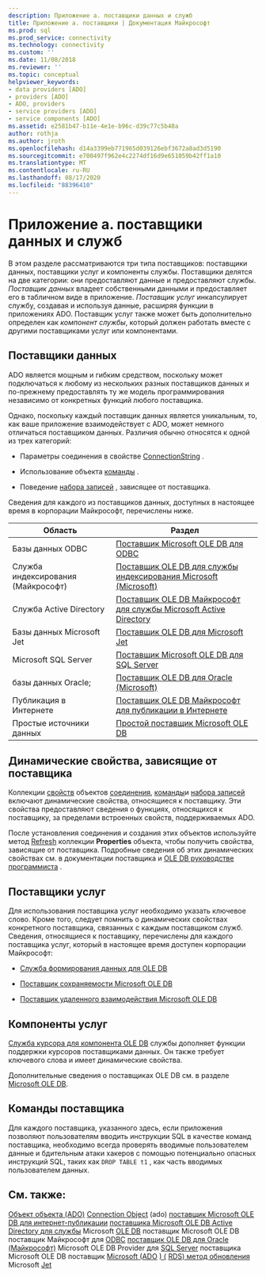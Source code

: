 ```yaml
---
description: Приложение а. поставщики данных и служб
title: Приложение а. поставщики | Документация Майкрософт
ms.prod: sql
ms.prod_service: connectivity
ms.technology: connectivity
ms.custom: ''
ms.date: 11/08/2018
ms.reviewer: ''
ms.topic: conceptual
helpviewer_keywords:
- data providers [ADO]
- providers [ADO]
- ADO, providers
- service providers [ADO]
- service components [ADO]
ms.assetid: e2581b47-b11e-4e1e-b96c-d39c77c5b48a
author: rothja
ms.author: jroth
ms.openlocfilehash: d14a3399eb771965d039126ebf3672a8ad3d5190
ms.sourcegitcommit: e700497f962e4c2274df16d9e651059b42ff1a10
ms.translationtype: MT
ms.contentlocale: ru-RU
ms.lasthandoff: 08/17/2020
ms.locfileid: "88396410"
---
```

# <a name="appendix-a-data-and-service-providers"></a>Приложение а. поставщики данных и служб
В этом разделе рассматриваются три типа поставщиков: поставщики данных, поставщики услуг и компоненты службы. Поставщики делятся на две категории: они предоставляют данные и предоставляют службы. *Поставщик данных* владеет собственными данными и предоставляет его в табличном виде в приложение. *Поставщик услуг* инкапсулирует службу, создавая и используя данные, расширяя функции в приложениях ADO. Поставщик услуг также может быть дополнительно определен как *компонент службы*, который должен работать вместе с другими поставщиками услуг или компонентами.

## <a name="data-providers"></a>Поставщики данных
 ADO является мощным и гибким средством, поскольку может подключаться к любому из нескольких разных поставщиков данных и по-прежнему предоставлять ту же модель программирования независимо от конкретных функций любого поставщика.

 Однако, поскольку каждый поставщик данных является уникальным, то, как ваше приложение взаимодействует с ADO, может немного отличаться поставщиком данных. Различия обычно относятся к одной из трех категорий:

-   Параметры соединения в свойстве [ConnectionString](../../../ado/reference/ado-api/connectionstring-property-ado.md) .

-   Использование объекта [команды](../../../ado/reference/ado-api/command-object-ado.md) .

-   Поведение [набора записей](../../../ado/reference/ado-api/recordset-object-ado.md) , зависящее от поставщика.

 Сведения для каждого из поставщиков данных, доступных в настоящее время в корпорации Майкрософт, перечислены ниже.

|Область|Раздел|
|----------|-----------|
|Базы данных ODBC|[Поставщик Microsoft OLE DB для ODBC](../../../ado/guide/appendixes/microsoft-ole-db-provider-for-odbc.md)|
|Служба индексирования (Майкрософт)|[Поставщик OLE DB для службы индексирования Microsoft (Microsoft)](../../../ado/guide/appendixes/microsoft-ole-db-provider-for-microsoft-indexing-service.md)|
|Служба Active Directory|[Поставщик OLE DB Майкрософт для службы Microsoft Active Directory](../../../ado/guide/appendixes/microsoft-ole-db-provider-for-microsoft-active-directory-service.md)|
|Базы данных Microsoft Jet|[Поставщик OLE DB для Microsoft Jet](../../../ado/guide/appendixes/microsoft-ole-db-provider-for-microsoft-jet.md)|
|Microsoft SQL Server|[Поставщик Microsoft OLE DB для SQL Server](../../../ado/guide/appendixes/microsoft-ole-db-provider-for-sql-server.md)|
|базы данных Oracle;|[Поставщик OLE DB для Oracle (Microsoft)](../../../ado/guide/appendixes/microsoft-ole-db-provider-for-oracle.md)|
|Публикация в Интернете|[Поставщик OLE DB Майкрософт для публикации в Интернете](../../../ado/guide/appendixes/microsoft-ole-db-provider-for-internet-publishing.md)|
|Простые источники данных|[Простой поставщик Microsoft OLE DB](../../../ado/guide/appendixes/microsoft-ole-db-simple-provider.md)|

## <a name="provider-specific-dynamic-properties"></a>Динамические свойства, зависящие от поставщика
 Коллекции [свойств](../../../ado/reference/ado-api/properties-collection-ado.md) объектов [соединения](../../../ado/reference/ado-api/connection-object-ado.md), [команды](../../../ado/reference/ado-api/command-object-ado.md)и [набора записей](../../../ado/reference/ado-api/recordset-object-ado.md) включают динамические свойства, относящиеся к поставщику. Эти свойства предоставляют сведения о функциях, относящихся к поставщику, за пределами встроенных свойств, поддерживаемых ADO.

 После установления соединения и создания этих объектов используйте метод [Refresh](../../../ado/reference/ado-api/refresh-method-ado.md) коллекции **Properties** объекта, чтобы получить свойства, зависящие от поставщика. Подробные сведения об этих динамических свойствах см. в документации поставщика и [OLE DB руководстве программиста](https://msdn.microsoft.com/3c5e2dd5-35e5-4a93-ac3a-3818bb43bbf8) .

## <a name="service-providers"></a>Поставщики услуг
 Для использования поставщика услуг необходимо указать ключевое слово. Кроме того, следует помнить о динамических свойствах конкретного поставщика, связанных с каждым поставщиком служб. Сведения, относящиеся к поставщику, перечислены для каждого поставщика услуг, который в настоящее время доступен корпорации Майкрософт:

-   [Служба формирования данных для OLE DB](../../../ado/guide/appendixes/microsoft-data-shaping-service-for-ole-db-ado-service-provider.md)

-   [Поставщик сохраняемости Microsoft OLE DB](../../../ado/guide/appendixes/microsoft-ole-db-persistence-provider-ado-service-provider.md)

-   [Поставщик удаленного взаимодействия Microsoft OLE DB](../../../ado/guide/appendixes/microsoft-ole-db-remoting-provider-ado-service-provider.md)

## <a name="service-components"></a>Компоненты услуг
 [Служба курсора для компонента OLE DB](../../../ado/guide/appendixes/microsoft-cursor-service-for-ole-db-ado-service-component.md) службы дополняет функции поддержки курсоров поставщиками данных. Он также требует ключевого слова и имеет динамические свойства.

 Дополнительные сведения о поставщиках OLE DB см. в разделе [Microsoft OLE DB](https://msdn.microsoft.com/library/windows/desktop/ms722784.aspx).

## <a name="provider-commands"></a>Команды поставщика
 Для каждого поставщика, указанного здесь, если приложения позволяют пользователям вводить инструкции SQL в качестве команд поставщика, необходимо всегда проверять вводимые пользователем данные и бдительным атаки хакеров с помощью потенциально опасных инструкций SQL, таких как `DROP TABLE t1` , как часть вводимых пользователем данных.

## <a name="see-also"></a>См. также:
 [Объект объекта (ADO)](../../../ado/reference/ado-api/command-object-ado.md) [Connection Object](../../../ado/reference/ado-api/connection-object-ado.md) (ado) [поставщик Microsoft OLE DB для интернет-публикации](../../../ado/guide/appendixes/microsoft-ole-db-provider-for-internet-publishing.md) [поставщика Microsoft OLE DB Active Directory для службы](../../../ado/guide/appendixes/microsoft-ole-db-provider-for-microsoft-active-directory-service.md) Microsoft [OLE DB](../../../ado/guide/appendixes/microsoft-ole-db-provider-for-microsoft-indexing-service.md) поставщик Microsoft OLE DB поставщик Майкрософт для [ODBC](../../../ado/guide/appendixes/microsoft-ole-db-provider-for-odbc.md) [поставщик OLE DB для Oracle (Майкрософт)](../../../ado/guide/appendixes/microsoft-ole-db-provider-for-oracle.md) Microsoft OLE DB Provider для [SQL Server](../../../ado/guide/appendixes/microsoft-ole-db-provider-for-sql-server.md) поставщика Microsoft OLE DB поставщик [Microsoft (ADO](../../../ado/reference/ado-api/properties-collection-ado.md) [) (](../../../ado/reference/ado-api/recordset-object-ado.md) [RDS) метод обновления](../../../ado/reference/rds-api/refresh-method-rds.md) Microsoft [Jet](../../../ado/guide/appendixes/microsoft-ole-db-provider-for-microsoft-jet.md)

